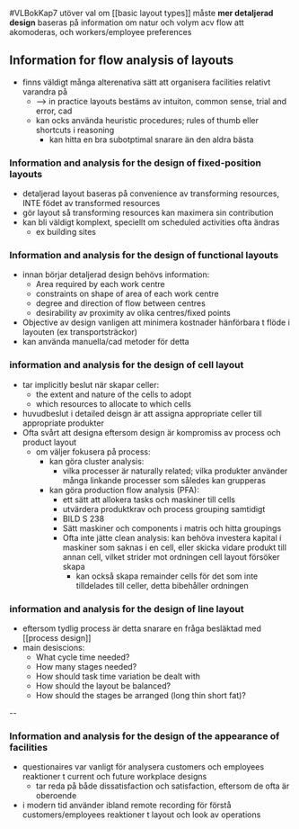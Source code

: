 #VLBokKap7
utöver val om [[basic layout types]] måste **mer detaljerad design** baseras på information om natur och volym acv flow att akomoderas, och workers/employee preferences

## Information for flow analysis of layouts
- finns väldigt många alterenativa sätt att organisera facilities relativt varandra på
	- --> in practice layouts bestäms av intuiton, common sense, trial and error, cad
	- kan ocks använda heuristic procedures; rules of thumb eller shortcuts i reasoning
		- kan hitta en bra subotptimal snarare än den aldra bästa


### Information and analysis for the design of fixed-position layouts
- detaljerad layout baseras på convenience av transforming resources, INTE födet av transformed resources
- gör layout så transforming resources kan maximera sin contribution
- kan bli väldigt komplext, speciellt om scheduled activities ofta ändras
	- ex building sites

### Information and analysis for the design of functional layouts
- innan börjar detaljerad design behövs information:
	- Area required by each work centre
	- constraints on shape of area of each work centre
	- degree and direction of flow between centres
	- desirability av proximity av olika centres/fixed points
-  Objective av design vanligen att minimera kostnader hänförbara t flöde i layouten (ex transportsträckor)
- kan använda manuella/cad metoder för detta

### information and analysis for the design of cell layout
- tar implicitly beslut när skapar celler:
	- the extent and nature of the cells to adopt
	- which resources to allocate to which cells
- huvudbeslut i detailed deisgn är att assigna appropriate  celler till appropriate produkter
- Ofta svårt att designa eftersom design är kompromiss av process och product layout
	- om väljer fokusera på process:
		- kan göra cluster analysis: 
			- vilka processer är naturally related; vilka produkter använder många linkande processer som således kan grupperas
		- kan göra production flow analysis (PFA):
			- ett sätt att allokera tasks och maskiner till cells
			- utvärdera produktkrav och process grouping samtidigt
			- BILD S 238
			- Sätt maskiner och components i matris och hitta groupings
			- Ofta inte jätte clean analysis: kan behöva investera kapital i maskiner som saknas i en cell, eller skicka vidare produkt till annan cell, vilket strider mot ordningen cell layout försöker skapa
				- kan också skapa remainder cells för det som inte tilldelades till celler, detta bibehåller ordningen

### information and analysis for the design of line layout
- eftersom tydlig process är detta snarare en fråga besläktad med [[process design]]
- main desiscions:
	- What cycle time needed?
	- How many stages needed?
	- How should task time variation be dealt with
	- How should the layout be balanced?
	- How should the stages be arranged (long thin short fat)?

--

### Information and analysis for the design of the appearance of facilities
- questionaires var vanligt för analysera customers och employees reaktioner t current och future workplace designs
	- tar reda på både dissatisfaction och satisfaction, eftersom de ofta är oberoende
- i modern tid använder ibland remote recording för förstå customers/employees reaktioner t layout och look av operations
